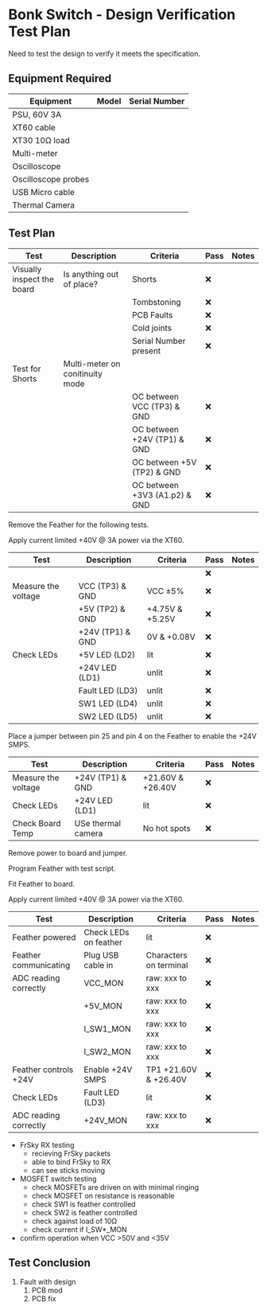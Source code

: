 # Bonk Switch - Design Verification Test Plan
Need to test the design to verify it meets the specification.

## Equipment Required

|Equipment|Model|Serial Number|
|---------|-----|-------------|
|PSU, 60V 3A|||
|XT60 cable|||
|XT30 10Ω load|||
|Multi-meter|||
|Oscilloscope|||
|Oscilloscope probes|||
|USB Micro cable|||
|Thermal Camera|||

## Test Plan

|Test|Description|Criteria|Pass |Notes|
|----|-----------|--------|-----|-----|
|Visually inspect the board|Is anything out of place?|Shorts|❌| |
|||Tombstoning|❌| |
|||PCB Faults|❌| |
|||Cold joints|❌| |
|||Serial Number present|❌| |
|Test for Shorts|Multi-meter on conitinuity mode||
|||OC between VCC (TP3) & GND|❌| |
|||OC between +24V (TP1) & GND|❌| |
|||OC between +5V (TP2) & GND|❌| |
|||OC between +3V3 (A1.p2) & GND|❌| |

Remove the Feather for the following tests.

Apply current limited +40V @ 3A power via the XT60.

|Test|Description|Criteria|Pass |Notes|
|----|-----------|--------|-----|-----|
|    |           |        |❌| |
|Measure the voltage|VCC (TP3) & GND |VCC ±5%|❌| |
||+5V (TP2) & GND|+4.75V & +5.25V|❌| |
||+24V (TP1) & GND|0V & +0.08V|❌| |
|Check LEDs|+5V LED (LD2)|lit|❌| |
||+24V LED (LD1)|unlit|❌| |
||Fault LED (LD3)|unlit|❌| |
||SW1 LED (LD4)|unlit|❌| |
||SW2 LED (LD5)|unlit|❌| |

Place a jumper between pin 25 and pin 4 on the Feather to enable the +24V SMPS.

|Test|Description|Criteria|Pass |Notes|
|----|-----------|--------|-----|-----|
|Measure the voltage|+24V (TP1) & GND |+21.60V & +26.40V|❌| |
|Check LEDs|+24V LED (LD1)|lit|❌| |
|Check Board Temp|USe thermal camera|No hot spots|❌| |

Remove power to board and jumper.

Program Feather with test script.

Fit Feather to board.

Apply current limited +40V @ 3A power via the XT60.

|Test|Description|Criteria|Pass |Notes|
|----|-----------|--------|-----|-----|
|Feather powered|Check LEDs on feather|lit|❌| |
|Feather communicating|Plug USB cable in|Characters on terminal|❌| |
|ADC reading correctly|VCC_MON|raw: xxx to xxx|❌| |
||+5V_MON|raw: xxx to xxx|❌| |
||I_SW1_MON|raw: xxx to xxx|❌| |
||I_SW2_MON|raw: xxx to xxx|❌| |
|Feather controls +24V|Enable +24V SMPS|TP1 +21.60V & +26.40V|❌| |
|Check LEDs|Fault LED (LD3)|lit|❌| |
|ADC reading correctly|+24V_MON|raw: xxx to xxx|❌| |

* FrSky RX testing
   * recieving FrSky packets
   * able to bind FrSky to RX
   * can see sticks moving
* MOSFET switch testing
   * check MOSFETs are driven on with minimal ringing
   * check MOSFET on resistance is reasonable
   * check SW1 is feather controlled
   * check SW2 is feather controlled
   * check against load of 10Ω
   * check current if I_SW\*_MON
* confirm operation when VCC >50V and <35V

## Test Conclusion

1. Fault with design
   1. PCB mod
   2. PCB fix
  


